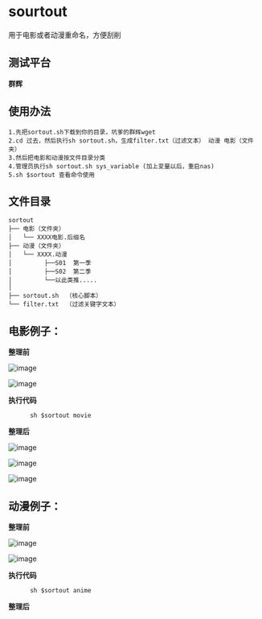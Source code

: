 # sourtout
用于电影或者动漫重命名，方便刮削

## 测试平台

**群辉**

## 使用办法
```
1.先把sortout.sh下载到你的目录，坑爹的群辉wget
2.cd 过去，然后执行sh sortout.sh，生成filter.txt（过滤文本） 动漫 电影（文件夹）
3.然后把电影和动漫按文件目录分类
4.管理员执行sh sortout.sh sys_variable (加上变量以后，重启nas)
5.sh $sortout 查看命令使用
```

## 文件目录
```
sortout
├── 电影（文件夹）
│   └── XXXX电影.后缀名
├── 动漫（文件夹）
│   └── XXXX.动漫
│         ├──S01  第一季
│         ├──S02  第二季
│         └──以此类推.....
│ 
├── sortout.sh  （核心脚本）
└── filter.txt  （过滤关键字文本）
```

## 电影例子：
**整理前**

![image](https://user-images.githubusercontent.com/38835844/112927366-736a8b80-9147-11eb-91e2-f83056cfe2b1.png)

![image](https://user-images.githubusercontent.com/38835844/112927415-867d5b80-9147-11eb-9e36-f39659003c88.png)


**执行代码**
```      
      sh $sortout movie
```
**整理后**

![image](https://user-images.githubusercontent.com/38835844/112928827-e117b700-9149-11eb-9d75-5535dec81edb.png)


![image](https://user-images.githubusercontent.com/38835844/112928790-d2c99b00-9149-11eb-807a-5d26d3db6384.png)

![image](https://user-images.githubusercontent.com/38835844/112929378-e32e4580-914a-11eb-8d33-3286958fe61f.png)


## 动漫例子：
**整理前**

![image](https://user-images.githubusercontent.com/38835844/112929470-0fe25d00-914b-11eb-87b8-a6878e28222a.png)

![image](https://user-images.githubusercontent.com/38835844/112929521-2f798580-914b-11eb-8804-9e6c33ae995d.png)



**执行代码**
```      
      sh $sortout anime
```
**整理后**





